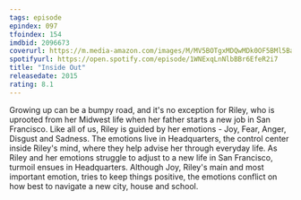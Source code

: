 ```yaml
---
tags: episode
epindex: 097
tfoindex: 154
imdbid: 2096673
coverurl: https://m.media-amazon.com/images/M/MV5BOTgxMDQwMDk0OF5BMl5BanBnXkFtZTgwNjU5OTg2NDE@._V1_SY300_CR0,0,202,300_.jpg
spotifyurl: https://open.spotify.com/episode/1WNExqLnNlbBBr6EfeR2i7
title: "Inside Out"
releasedate: 2015
rating: 8.1
---
```


Growing up can be a bumpy road, and it's no exception for Riley, who is uprooted from her Midwest life when her father starts a new job in San Francisco. Like all of us, Riley is guided by her emotions - Joy, Fear, Anger, Disgust and Sadness. The emotions live in Headquarters, the control center inside Riley's mind, where they help advise her through everyday life. As Riley and her emotions struggle to adjust to a new life in San Francisco, turmoil ensues in Headquarters. Although Joy, Riley's main and most important emotion, tries to keep things positive, the emotions conflict on how best to navigate a new city, house and school.